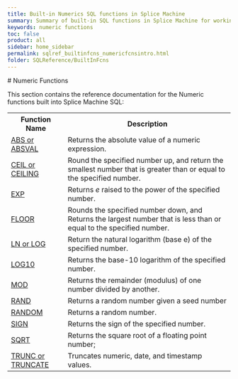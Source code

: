 ```yaml
---
title: Built-in Numerics SQL functions in Splice Machine
summary: Summary of built-in SQL functions in Splice Machine for working numeric values.
keywords: numeric functions
toc: false
product: all
sidebar: home_sidebar
permalink: sqlref_builtinfcns_numericfcnsintro.html
folder: SQLReference/BuiltInFcns
---
```

<section>
<div class="TopicContent" data-swiftype-index="true" markdown="1">
# Numeric Functions

This section contains the reference documentation for the Numeric
functions built into Splice Machine SQL:

<table summary="Summary of Splice Machine SQL Numeric Functions">
                <col />
                <col />
                <tr>
                    <th>
                    Function Name
                </th>
                    <th>
                    Description
                </th>
                </tr>
                <tr>
                    <td class="CodeFont"><a href="sqlref_builtinfcns_abs.html">ABS <span class="bodyFont">or</span> ABSVAL</a>
                    </td>
                    <td>Returns the absolute value of a numeric expression.</td>
                </tr>
                <tr>
                    <td class="CodeFont"><a href="sqlref_builtinfcns_ceil.html">CEIL <span class="bodyFont">or</span> CEILING</a>
                    </td>
                    <td>
                    Round the specified number up, and return the smallest number that is greater than or equal to the specified number.
                </td>
                </tr>
                <tr>
                    <td class="CodeFont"><a href="sqlref_builtinfcns_exp.html">EXP</a>
                    </td>
                    <td>
                    Returns <em>e</em> raised to the power of the specified number.
                </td>
                </tr>
                <tr>
                    <td class="CodeFont"><a href="sqlref_builtinfcns_floor.html">FLOOR</a>
                    </td>
                    <td>
                    Rounds the specified number down, and Returns the largest number that is less than or equal to the specified number.
                </td>
                </tr>
                <tr>
                    <td class="CodeFont"><a href="sqlref_builtinfcns_ln.html">LN <span class="bodyFont">or</span> LOG</a>
                    </td>
                    <td>
                    Return the natural logarithm (base e) of the specified number.
                </td>
                </tr>
                <tr>
                    <td class="CodeFont"><a href="sqlref_builtinfcns_log10.html">LOG10</a>
                    </td>
                    <td>
                    Returns the base-10 logarithm of the specified number.
                </td>
                </tr>
                <tr>
                    <td class="CodeFont"><a href="sqlref_builtinfcns_mod.html">MOD</a>
                    </td>
                    <td>Returns the remainder (modulus) of one number divided by another.</td>
                </tr>
                <tr>
                    <td class="CodeFont"><a href="sqlref_builtinfcns_rand.html">RAND</a>
                    </td>
                    <td>Returns a random number given a seed number
                </td>
                </tr>
                <tr>
                    <td class="CodeFont"><a href="sqlref_builtinfcns_random.html">RANDOM</a>
                    </td>
                    <td>Returns a random number.</td>
                </tr>
                <tr>
                    <td class="CodeFont"><a href="sqlref_builtinfcns_sign.html">SIGN</a>
                    </td>
                    <td>
                    Returns the sign of the specified number.
                </td>
                </tr>
                <tr>
                    <td class="CodeFont"><a href="sqlref_builtinfcns_sqrt.html">SQRT</a>
                    </td>
                    <td>
                    Returns the square root of a floating point number; 
                </td>
                </tr>
                <tr>
                    <td class="CodeFont"><a href="sqlref_builtinfcns_truncate.html">TRUNC <span class="bodyFont">or</span> TRUNCATE</a>
                    </td>
                    <td>Truncates numeric, date, and timestamp values.</td>
                </tr>
            </table>
</div>
</section>

